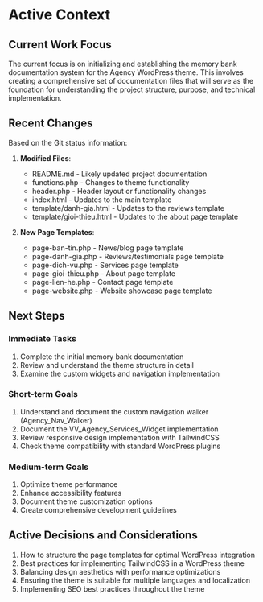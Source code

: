 # Active Context

## Current Work Focus
The current focus is on initializing and establishing the memory bank documentation system for the Agency WordPress theme. This involves creating a comprehensive set of documentation files that will serve as the foundation for understanding the project structure, purpose, and technical implementation.

## Recent Changes
Based on the Git status information:

1. **Modified Files**:
   - README.md - Likely updated project documentation
   - functions.php - Changes to theme functionality
   - header.php - Header layout or functionality changes
   - index.html - Updates to the main template
   - template/danh-gia.html - Updates to the reviews template
   - template/gioi-thieu.html - Updates to the about page template

2. **New Page Templates**:
   - page-ban-tin.php - News/blog page template
   - page-danh-gia.php - Reviews/testimonials page template
   - page-dich-vu.php - Services page template
   - page-gioi-thieu.php - About page template
   - page-lien-he.php - Contact page template
   - page-website.php - Website showcase page template

## Next Steps

### Immediate Tasks
1. Complete the initial memory bank documentation
2. Review and understand the theme structure in detail
3. Examine the custom widgets and navigation implementation

### Short-term Goals
1. Understand and document the custom navigation walker (Agency_Nav_Walker)
2. Document the VV_Agency_Services_Widget implementation
3. Review responsive design implementation with TailwindCSS
4. Check theme compatibility with standard WordPress plugins

### Medium-term Goals
1. Optimize theme performance
2. Enhance accessibility features
3. Document theme customization options
4. Create comprehensive development guidelines

## Active Decisions and Considerations
1. How to structure the page templates for optimal WordPress integration
2. Best practices for implementing TailwindCSS in a WordPress theme
3. Balancing design aesthetics with performance optimizations
4. Ensuring the theme is suitable for multiple languages and localization
5. Implementing SEO best practices throughout the theme 
